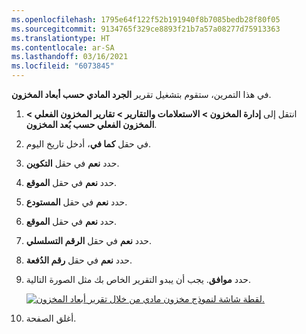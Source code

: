 ```yaml
---
ms.openlocfilehash: 1795e64f122f52b191940f8b7085bedb28f80f05
ms.sourcegitcommit: 9134765f329ce8893f21b7a57a08277d75913363
ms.translationtype: HT
ms.contentlocale: ar-SA
ms.lasthandoff: 03/16/2021
ms.locfileid: "6073845"
---
```

في هذا التمرين، ستقوم بتشغيل تقرير **الجرد المادي حسب أبعاد المخزون**.

1.  انتقل إلى **إدارة المخزون > الاستعلامات والتقارير > تقارير المخزون الفعلي > المخزون الفعلي حسب بُعد المخزون**.
2.  في حقل **كما في**، أدخل تاريخ اليوم.
3.  حدد **نعم** في حقل **التكوين**.
4.  حدد **نعم** في حقل **الموقع**.
5.  حدد **نعم** في حقل **المستودع**.
6.  حدد **نعم** في حقل **الموقع**.
7.  حدد **نعم** في حقل **الرقم التسلسلي**.
8.  حدد **نعم** في حقل **رقم الدُفعة**.
9.  حدد **موافق**. يجب أن يبدو التقرير الخاص بك مثل الصورة التالية.

    [![لقطة شاشة لنموذج مخزون مادي من خلال تقرير أبعاد المخزون.](../media/sample-report.png)](../media/sample-report.png#lightbox)
 
11. أغلق الصفحة.

